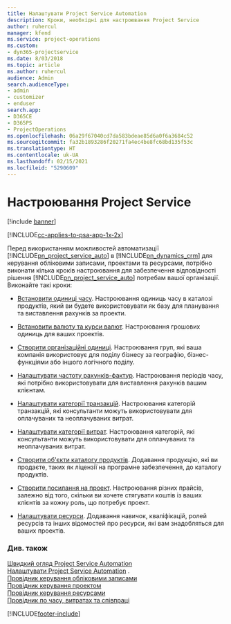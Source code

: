 ```yaml
---
title: Налаштувати Project Service Automation
description: Кроки, необхідні для настроювання Project Service
author: ruhercul
manager: kfend
ms.service: project-operations
ms.custom:
- dyn365-projectservice
ms.date: 8/03/2018
ms.topic: article
ms.author: ruhercul
audience: Admin
search.audienceType:
- admin
- customizer
- enduser
search.app:
- D365CE
- D365PS
- ProjectOperations
ms.openlocfilehash: 06a29f67040cd7da583bdeae85d6a0f6a3684c52
ms.sourcegitcommit: fa32b1893286f20271fa4ec4be8fc68bd135f53c
ms.translationtype: HT
ms.contentlocale: uk-UA
ms.lasthandoff: 02/15/2021
ms.locfileid: "5290609"
---
```

# <a name="configure-project-service"></a>Настроювання Project Service

[!include [banner](../includes/psa-now-project-operations.md)]

[!INCLUDE[cc-applies-to-psa-app-1x-2x](../includes/cc-applies-to-psa-app-1x-2x.md)]

Перед використанням можливостей автоматизації [!INCLUDE[pn_project_service_auto](../includes/pn-project-service-auto.md)] в [!INCLUDE[pn_dynamics_crm](../includes/pn-dynamics-crm.md)] для керування обліковими записами, проектами та ресурсами, потрібно виконати кілька кроків настроювання для забезпечення відповідності рішення [!INCLUDE[pn_project_service_auto](../includes/pn-project-service-auto.md)] потребам вашої організації. Виконайте такі кроки:  
  
-   [Встановити одиниці часу](../psa/set-up-time-units.md). Настроювання одиниць часу в каталозі продуктів, який ви будете використовувати як базу для планування та виставлення рахунків за проекти.  
  
-   [Встановити валюту та курси валют](../psa/set-up-currencies-exchange-rates.md). Настроювання грошових одиниць для ваших проектів.  
  
-   [Створити організаційні одиниці](../psa/create-organizational-units.md). Настроювання груп, які ваша компанія використовує для поділу бізнесу за географію, бізнес-функціями або іншого логічного поділу.  
  
-   [Налаштувати частоту рахунків-фактур](../psa/set-up-invoice-frequencies.md). Настроювання періодів часу, які потрібно використовувати для виставлення рахунків вашим клієнтам.  
  
-   [Налаштувати категорії транзакцій](../psa/configure-transaction-categories.md). Настроювання категорій транзакцій, які консультанти можуть використовувати для оплачуваних та неоплачуваних витрат.  
  
-   [Налаштувати категорії витрат](../psa/configure-expense-categories.md). Настроювання категорій, які консультанти можуть використовувати для оплачуваних та неоплачуваних витрат.  
  
-   [Створити об'єкти каталогу продуктів](../psa/create-product-catalog-items.md). Додавання продукцію, які ви продаєте, таких як ліцензії на програмне забезпечення, до каталогу продуктів.  
  
-   [Створити посилання на проект](../psa/create-price-list.md). Настроювання різних прайсів, залежно від того, скільки ви хочете стягувати коштів із ваших клієнтів за кожну роль, що потребує проект.  
  
-   [Налаштувати ресурси](../psa/set-up-resources.md). Додавання навичок, кваліфікацій, ролей ресурсів та інших відомостей про ресурси, які вам знадобляться для ваших проектів.  
  
### <a name="see-also"></a>Див. також  
 [Швидкий огляд Project Service Automation](../psa/overview.md)   
 [Налаштувати Project Service Automation](../psa/configure.md) .   
 [Провідник керування обліковими записами](../psa/account-manager-guide.md)   
 [Провідник керування проектом](../psa/project-manager-guide.md)   
 [Провідник керування ресурсами](../psa/resource-manager-guide.md)   
 [Провідник по часу, витратах та співпраці](../psa/time-expense-collaboration-guide.md)


[!INCLUDE[footer-include](../includes/footer-banner.md)]